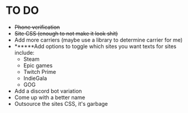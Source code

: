 # TO DO
 - ~~Phone verification~~
 - ~~Site CSS (enough to not make it look shit)~~
 - Add more carriers (maybe use a library to determine carrier for me)
 - ******Add options to toggle which sites you want texts for sites include:
   - Steam
   - Epic games
   - Twitch Prime
   - IndieGala
   - GOG
 - Add a discord bot variation
 - Come up with a better name
 - Outsource the sites CSS, it's garbage
 